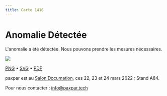 ```yaml
---
title: Carte 1416
---
```


# Anomalie Détectée

L'anomalie a été détectée. Nous pouvons prendre les mesures nécessaires.


![](https://media.paxpar.tech/ludi/card_1416_recto.png)

[PNG](https://media.paxpar.tech/ludi/card_1416_recto.png) • [SVG](https://media.paxpar.tech/ludi/card_1416_recto.svg) • [PDF](https://media.paxpar.tech/ludi/card_1416_recto.pdf)

paxpar est au [Salon Documation](https://www.documation.fr/info_societe/527/paxpartech.html), ces 22, 23 et 24 mars 2022 : Stand A84.

Pour nous contacter : info@paxpar.tech


